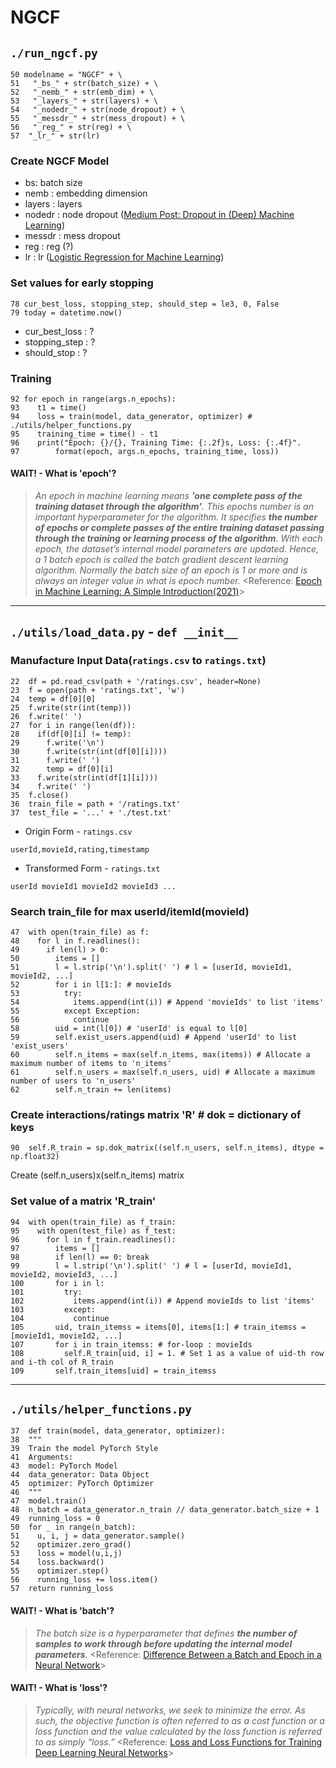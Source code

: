 # NGCF

## `./run_ngcf.py`
```python3
50 modelname = "NGCF" + \
51   "_bs_" + str(batch_size) + \
52   "_nemb_" + str(emb_dim) + \
53   "_layers_" + str(layers) + \
54   "_nodedr_" + str(node_dropout) + \
55   "_messdr_" + str(mess_dropout) + \
56   "_reg_" + str(reg) + \
57  "_lr_" + str(lr)
```
### Create NGCF Model
* bs: batch size
* nemb : embedding dimension
* layers : layers
* nodedr : node dropout ([Medium Post: Dropout in (Deep) Machine Learning](https://medium.com/@amarbudhiraja/https-medium-com-amarbudhiraja-learning-less-to-learn-better-dropout-in-deep-machine-learning-74334da4bfc5))
* messdr : mess dropout 
* reg : reg (?)
* lr : lr ([Logistic Regression for Machine Learning](https://machinelearningmastery.com/logistic-regression-for-machine-learning/))

### Set values for early stopping
```python3
78 cur_best_loss, stopping_step, should_step = le3, 0, False
79 today = datetime.now()
```
* cur_best_loss : ?
* stopping_step : ?
* should_stop : ?

### Training
```python3
92 for epoch in range(args.n_epochs):
93    t1 = time()
94    loss = train(model, data_generator, optimizer) # ./utils/helper_functions.py
95    training_time = time() - t1
96    print("Epoch: {}/{}, Training Time: {:.2f}s, Loss: {:.4f}".
97        format(epoch, args.n_epochs, training_time, loss))
```
#### WAIT! - What is 'epoch'?
> *An epoch in machine learning means **'one complete pass of the training dataset through the algorithm'**. 
> This epochs number is an important hyperparameter for the algorithm. 
> It specifies **the number of epochs or complete passes of the entire training dataset passing through the training or learning process of the algorithm**.
> With each epoch, the dataset’s internal model parameters are updated. 
> Hence, a 1 batch epoch is called the batch gradient descent learning algorithm. 
> Normally the batch size of an epoch is 1 or more and is always an integer value in what is epoch number.*
> <Reference: [Epoch in Machine Learning: A Simple Introduction(2021)](https://www.jigsawacademy.com/blogs/ai-ml/epoch-in-machine-learning)>


------

## `./utils/load_data.py` - `def __init__`
### Manufacture Input Data(`ratings.csv` to `ratings.txt`)
```python3
22  df = pd.read_csv(path + '/ratings.csv', header=None)
23  f = open(path + 'ratings.txt', 'w')
24  temp = df[0][0]
25  f.write(str(int(temp)))
26  f.write(' ')
27  for i in range(len(df)):
28    if(df[0][i] != temp):
29      f.write('\n')
30      f.write(str(int(df[0][i])))
31      f.write(' ')
32      temp = df[0][i]
33    f.write(str(int(df[1][i])))
34    f.write(' ')
35  f.close()
36  train_file = path + '/ratings.txt'
37  test_file = '...' + './test.txt'
```
* Origin Form - `ratings.csv`
```
userId,movieId,rating,timestamp
```
* Transformed Form - `ratings.txt`
```
userId movieId1 movieId2 movieId3 ...
```
### Search train_file for max userId/itemId(movieId)
```python3
47  with open(train_file) as f:
48    for l in f.readlines():
49      if len(l) > 0:
50        items = []
51        l = l.strip('\n').split(' ') # l = [userId, movieId1, movieId2, ...]
52        for i in l[1:]: # movieIds
53          try:
54            items.append(int(i)) # Append 'movieIds' to list 'items'
55          except Exception: 
56            continue
58        uid = int(l[0]) # 'userId' is equal to l[0]
59        self.exist_users.append(uid) # Append 'userId' to list 'exist_users'
60        self.n_items = max(self.n_items, max(items)) # Allocate a maximum number of items to 'n_items'
61        self.n_users = max(self.n_users, uid) # Allocate a maximum number of users to 'n_users'
62        self.n_train += len(items) 
```

### Create interactions/ratings matrix 'R' # dok = dictionary of keys
```python3
90  self.R_train = sp.dok_matrix((self.n_users, self.n_items), dtype = np.float32) 
```
Create (self.n_users)x(self.n_items) matrix

### Set value of a matrix 'R_train'
```python3
94  with open(train_file) as f_train:
95    with open(test_file) as f_test:
96      for l in f_train.readlines():
97        items = []
98        if len(l) == 0: break
99        l = l.strip('\n').split(' ') # l = [userId, movieId1, movieId2, movieId3, ...]
100       for i in l:
101         try:
102           items.append(int(i)) # Append movieIds to list 'items'
103         except:
104           continue
105       uid, train_itemss = items[0], items[1:] # train_itemss = [movieId1, movieId2, ...]
107       for i in train_itemss: # for-loop : movieIds 
108         self.R_train[uid, i] = 1. # Set 1 as a value of uid-th row and i-th col of R_train
109       self.train_items[uid] = train_itemss
```
-----
## `./utils/helper_functions.py`
```python3
37  def train(model, data_generator, optimizer):
38  """
39  Train the model PyTorch Style
41  Arguments:
43  model: PyTorch Model
44  data_generator: Data Object
45  optimizer: PyTorch Optimizer
46  """
47  model.train()
48  n_batch = data_generator.n_train // data_generator.batch_size + 1
49  running_loss = 0
50  for _ in range(n_batch):
51    u, i, j = data_generator.sample()
52    optimizer.zero_grad()
53    loss = model(u,i,j)
54    loss.backward()
55    optimizer.step()
56    running_loss += loss.item()
57  return running_loss
```

#### WAIT! - What is 'batch'?
> *The batch size is a hyperparameter that defines **the number of samples to work through before updating the internal model parameters**.*
> <Reference: [Difference Between a Batch and Epoch in a Neural Network](https://machinelearningmastery.com/difference-between-a-batch-and-an-epoch/)>

#### WAIT! - What is 'loss'?
> *Typically, with neural networks, we seek to minimize the error. 
> As such, the objective function is often referred to as a cost function or a loss function and the value calculated by the loss function is referred to as simply “loss.”*
> <Reference: [Loss and Loss Functions for Training Deep Learning Neural Networks](https://machinelearningmastery.com/loss-and-loss-functions-for-training-deep-learning-neural-networks/)>

